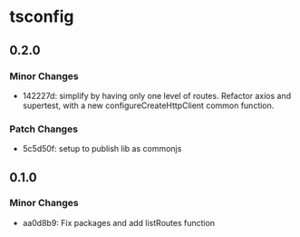 # tsconfig

## 0.2.0

### Minor Changes

- 142227d: simplify by having only one level of routes. Refactor axios and supertest, with a new configureCreateHttpClient common function.

### Patch Changes

- 5c5d50f: setup to publish lib as commonjs

## 0.1.0

### Minor Changes

- aa0d8b9: Fix packages and add listRoutes function

